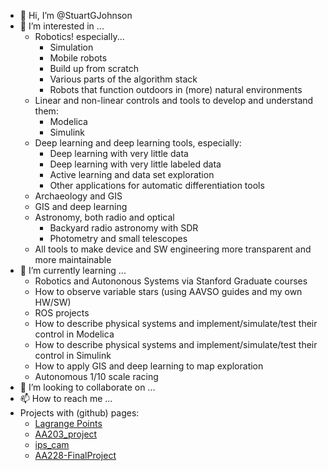 - 👋 Hi, I’m @StuartGJohnson
- 👀 I’m interested in ...
  - Robotics! especially...
    - Simulation
    - Mobile robots
    - Build up from scratch
    - Various parts of the algorithm stack
    - Robots that function outdoors in (more) natural environments
  - Linear and non-linear controls and tools to develop and understand them:
    - Modelica
    - Simulink
  - Deep learning and deep learning tools, especially:
    - Deep learning with very little data
    - Deep learning with very little labeled data
    - Active learning and data set exploration
    - Other applications for automatic differentiation tools
  - Archaeology and GIS
  - GIS and deep learning
  - Astronomy, both radio and optical
    - Backyard radio astronomy with SDR
    - Photometry and small telescopes
  - All tools to make device and SW engineering more transparent and more maintainable
- 🌱 I’m currently learning ...
  - Robotics and Autononous Systems via Stanford Graduate courses
  - How to observe variable stars (using AAVSO guides and my own HW/SW)
  - ROS projects
  - How to describe physical systems and implement/simulate/test their control in Modelica
  - How to describe physical systems and implement/simulate/test their control in Simulink
  - How to apply GIS and deep learning to map exploration
  - Autonomous 1/10 scale racing
- 💞️ I’m looking to collaborate on ...
- 📫 How to reach me ...
- Projects with (github) pages:
  - [Lagrange Points](https://StuartGJohnson.github.io/LagrangePoints)
  - [AA203_project](https://stuartgjohnson.github.io/AA203_project/)
  - [ips_cam](https://stuartgjohnson.github.io/ips_cam/)
  - [AA228-FinalProject](https://stuartgjohnson.github.io/AA228-FinalProject/)
<!---
StuartGJohnson/StuartGJohnson is a ✨ special ✨ repository because its `README.md` (this file) appears on your GitHub profile.
You can click the Preview link to take a look at your changes.
--->
